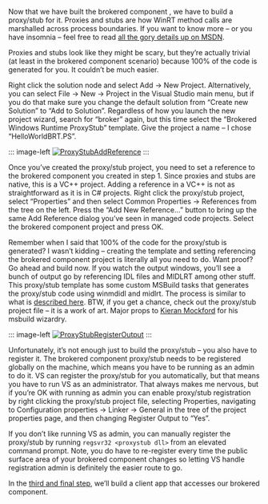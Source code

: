 Now that we have built the brokered component , we have to build a
proxy/stub for it. Proxies and stubs are how WinRT method calls are
marshalled across process boundaries. If you want to know more – or you
have insomnia – feel free to read [all the gory details up on
MSDN](http://msdn.microsoft.com/en-us/library/windows/desktop/ms692621(v=vs.85).aspx).

Proxies and stubs look like they might be scary, but they’re actually
trivial (at least in the brokered component scenario) because 100% of
the code is generated for you. It couldn’t be much easier.

Right click the solution node and select Add -\> New Project.
Alternatively, you can select File -\> New -\> Project in the Visual
Studio main menu, but if you do that make sure you change the default
solution from “Create new Solution” to “Add to Solution”. Regardless of
how you launch the new project wizard, search for “broker” again, but
this time select the “Brokered Windows Runtime ProxyStub” template. Give
the project a name – I chose “HelloWorldBRT.PS”.

::: image-left
[![ProxyStubAddReference](http://image.devhawk.net/blog-content/20140425-0843-brokered-winrt-components-step-two/ProxyStubAddReference-300x174.png)](http://image.devhawk.net/blog-content/20140425-0843-brokered-winrt-components-step-two/ProxyStubAddReference.png) 
:::

Once you’ve created the proxy/stub project, you need to set a reference to
the brokered component you created in step 1. Since proxies and stubs
are native, this is a VC++ project. Adding a reference in a VC++ is not
as straightforward as it is in C\# projects. Right click the proxy/stub
project, select “Properties” and then select Common Properties -\>
References from the tree on the left. Press the “Add New Reference…”
button to bring up the same Add Reference dialog you’ve seen in managed
code projects. Select the brokered component project and press OK.

Remember when I said that 100% of the code for the proxy/stub is
generated? I wasn’t kidding – creating the template and setting
referencing the brokered component project is literally all you need to
do. Want proof? Go ahead and build now. If you watch the output windows,
you’ll see a bunch of output go by referencing IDL files and MIDLRT
among other stuff. This proxy/stub template has some custom MSBuild
tasks that generates the proxy/stub code using winmdidl and midlrt. The
process is similar to what is [described
here](http://msdn.microsoft.com/en-us/library/dn481253.aspx). BTW, if
you get a chance, check out the proxy/stub project file – it is a work
of art. Major props to [Kieran
Mockford](http://www.linkedin.com/pub/kieran-mockford/4/77/110) for his
msbuild wizardry.

::: image-left
[![ProxyStubRegisterOutput](http://image.devhawk.net/blog-content/20140425-0843-brokered-winrt-components-step-two/ProxyStubRegisterOutput-300x174.png)](http://image.devhawk.net/blog-content/20140425-0843-brokered-winrt-components-step-two/ProxyStubRegisterOutput.png) 
:::

Unfortunately, it’s not enough just to build the proxy/stub – you also have to register
it. The brokered component proxy/stub needs to be registered globally on
the machine, which means you have to be running as an admin to do it. VS
can register the proxy/stub for you automatically, but that means you
have to run VS as an administrator. That always makes me nervous, but if
you’re OK with running as admin you can enable proxy/stub registration
by right clicking the proxy/stub project file, selecting Properties,
navigating to Configuration properties -\> Linker -\> General in the
tree of the project properties page, and then changing Register Output
to “Yes”.

If you don’t like running VS as admin, you can manually register the
proxy/stub by running ``regsvr32 <proxystub dll>`` from an elevated
command prompt. Note, you do have to re-register every time the public
surface area of your brokered component changes so letting VS handle
registration admin is definitely the easier route to go.

In the [third and final
step](http://devhawk.net/2014/04/25/brokered-winrt-components-step-three),
we’ll build a client app that accesses our brokered component.
